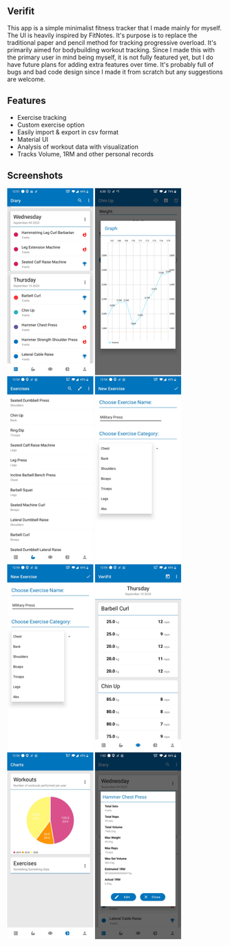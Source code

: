 ## Verifit
This app is a simple minimalist fitness tracker that I made mainly for myself. The UI is heavily inspired by FitNotes. It's purpose is to replace the traditional paper and pencil method for tracking progressive overload. It's primarily aimed for bodybuilding workout tracking. Since I made this with the primary user in mind being myself, it is not fully featured yet, but I do have future plans for adding extra features over time. It's probably full of bugs and bad code design since I made it from scratch but any suggestions are welcome.

## Features
* Exercise tracking
* Custom exercise option
* Easily import & export in csv format
* Material UI
* Analysis of workout data with visualization
* Tracks Volume, 1RM and other personal records

## Screenshots
<img width="200" src="/metadata/screenshots/Screenshot2.jpg"> <img width="200" src="/metadata/screenshots/Screenshot1.jpg"> <img width="200" src="/metadata/screenshots/Screenshot3.jpg"> <img width="200" src="/metadata/screenshots/Screenshot4.jpg">
<img width="200" src="/metadata/screenshots/Screenshot5.jpg"> <img width="200" src="/metadata/screenshots/Screenshot6.jpg"> <img width="200" src="/metadata/screenshots/Screenshot7.jpg"> <img width="200" src="/metadata/screenshots/Screenshot8.jpg">



